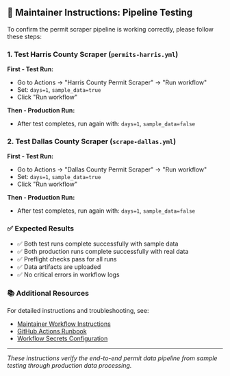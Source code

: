 ## 🚀 Maintainer Instructions: Pipeline Testing

To confirm the permit scraper pipeline is working correctly, please follow these steps:

### 1. Test Harris County Scraper (`permits-harris.yml`)

**First - Test Run:**
- Go to Actions → "Harris County Permit Scraper" → "Run workflow"
- Set: `days=1`, `sample_data=true`
- Click "Run workflow"

**Then - Production Run:**
- After test completes, run again with: `days=1`, `sample_data=false`

### 2. Test Dallas County Scraper (`scrape-dallas.yml`)

**First - Test Run:**
- Go to Actions → "Dallas County Permit Scraper" → "Run workflow"  
- Set: `days=1`, `sample_data=true`
- Click "Run workflow"

**Then - Production Run:**
- After test completes, run again with: `days=1`, `sample_data=false`

### ✅ Expected Results

- ✅ Both test runs complete successfully with sample data
- ✅ Both production runs complete successfully with real data  
- ✅ Preflight checks pass for all runs
- ✅ Data artifacts are uploaded
- ✅ No critical errors in workflow logs

### 📚 Additional Resources

For detailed instructions and troubleshooting, see:
- [Maintainer Workflow Instructions](docs/MAINTAINER_WORKFLOW_INSTRUCTIONS.md)
- [GitHub Actions Runbook](docs/github-actions-runbook.md)
- [Workflow Secrets Configuration](docs/workflows-secrets.md)

---

*These instructions verify the end-to-end permit data pipeline from sample testing through production data processing.*